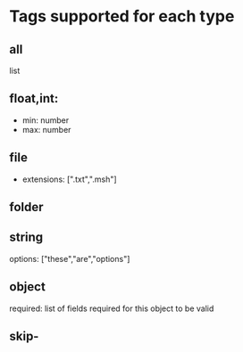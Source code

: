 # Tags supported for each type

## all

list

## float,int: 

* min: number
* max: number

## file

* extensions: [".txt",".msh"]

## folder

## string

options: ["these","are","options"]

## object

required: list of fields required for this object to be valid

## skip-